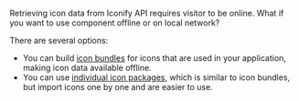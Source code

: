 Retrieving icon data from Iconify API requires visitor to be online. What if you want to use component offline or on local network?

There are several options:

- You can build [icon bundles](/icon-components/bundles/index.md) for icons that are used in your application, making icon data available offline.
- You can use [individual icon packages](/icons/icons.md), which is similar to icon bundles, but import icons one by one and are easier to use.
